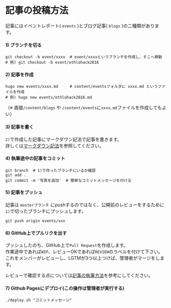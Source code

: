# 記事の投稿方法

記事にはイベントレポート( `events` )とブログ記事( `blogs` )の二種類があります。

#### 1) ブランチを切る

```
git checkout -b event/xxxx  # event/xxxxというブランチを作成し、そこへ移動
# 例) git checkout -b event/othlohack2016
```

#### 2) 記事を作成

```
hugo new events/xxxx.md     # content/eventsフォルダに xxxx.md というファイルを作成
# 例) hugo new events/othlohack2016.md
```
（※ 直接`/content/blogs` や `/content/events`に`xxxx.md`ファイルを作成してもよい）

#### 3) 記事を書く
`2)`で作成した記事にマークダウン記法で記事を書きます。  
詳しくは[マークダウン記法](https://github.com/OthloTech/OthloTech/blob/master/docs/markdown.md)を参照してください。

#### 4) 執筆途中の記事をコミット
```
git branch  # 1)で作ったブランチにいるか確認
git add .
git commit -m '写真を追加'  # 簡単なコミットメッセージを付ける
```

#### 5) 記事をプッシュ
記事は `masterブランチ` にpushするのではなく、公開前のレビューをするために`1)`で切ったブランチにプッシュします。

```
git push origin events/xxx
```

#### 6) GitHub上でプルリクを出す
プッシュしたのち、GitHub上で`Pull Request`を作成します。  
作業途中であれば`WIP`、レビューOKであれば`REVIEW`のラベルを付けて下さい。  
これをメンバーがレビューし、LGTMが3つ以上つけば、管理者がマージをします。

レビューで確認する点については[記事の執筆方法](https://github.com/OthloTech/OthloTech/blob/master/docs/write-post.md)を参考にしてください。

#### 7) Github Pagesにデプロイ(この操作は管理者が実行する)

```
./deploy.sh "コミットメッセージ"
```
